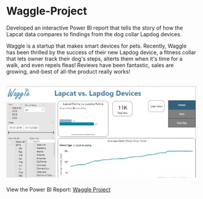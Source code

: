 # Waggle-Project
Developed an interactive Power BI report that tells the story of how the Lapcat data compares to findings from the dog collar Lapdog devices.

Waggle is a startup that makes smart devices for pets. Recently, Waggle has been thrilled by the success of their new Lapdog device, a fitness collar that lets owner track their dog's steps, alterts them when it's time for a walk, and even repels fleas! Reviews have been fantastic, sales are growing, and-best of all-the product really works!

![Waggle Image](https://github.com/HannahWorld/Waggle-Project/blob/main/Waggle%20-%20Image.JPG)
---
View the Power BI Report: [Waggle Project](https://app.powerbi.com/view?r=eyJrIjoiYTNlNGQ2OTktZjU4Mi00NjQ0LWI0NjEtNjY2NDllZjk5MmEzIiwidCI6ImFmN2JlMmJhLTU1OGEtNDlhMC1hYTQ2LWYxNzM0ZDJlN2UyNCJ9&embedImagePlaceholder=true)
